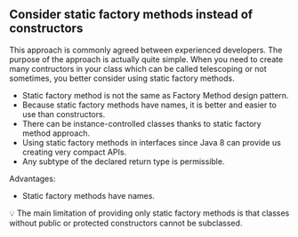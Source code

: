 ## Consider static factory methods instead of constructors

This approach is commonly agreed between experienced developers. The purpose of the approach is actually quite simple. 
When you need to create many contructors in your class which can be called telescoping or not sometimes, you better consider using
static factory methods. 

* Static factory method is not the same as Factory Method design pattern.
* Because static factory methods have names, it is better and easier to use than constructors.
* There can be instance-controlled classes thanks to static factory method approach.
* Using static factory methods in interfaces since Java 8 can provide us creating very compact APIs.
* Any subtype of the declared return type is permissible.

Advantages:
* Static factory methods have names.

:bulb: The main limitation of providing only static factory methods is that classes without public or protected constructors cannot be subclassed.

